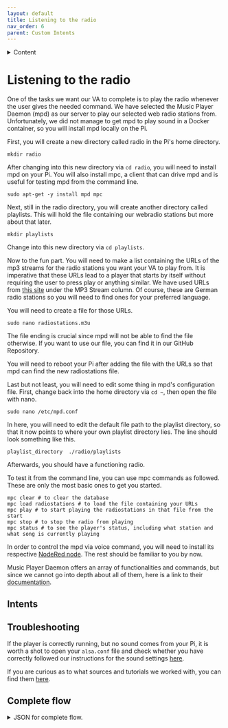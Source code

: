 ```yaml
---
layout: default
title: Listening to the radio
nav_order: 6
parent: Custom Intents
---
```


<details close markdown="block">
  <summary>
    Content
  </summary>
  {: .text-delta }
1. TOC
{:toc}
</details>

# Listening to the radio

One of the tasks we want our VA to complete is to play the radio whenever the user gives the needed command. We have selected the Music Player Daemon (mpd) as our server to play our selected web radio stations from. Unfortunately, we did not manage to get mpd to play sound in a Docker container, so you will install mpd locally on the Pi.

First, you will create a new directory called radio in the Pi's home directory.

```shell
mkdir radio
```

After changing into this new directory via ```cd radio```, you will need to install mpd on your Pi. You will also install mpc, a client that can drive mpd and is useful for testing mpd from the command line.

```shell
sudo apt-get -y install mpd mpc
```

Next, still in the radio directory, you will create another directory called playlists. This will hold the file containing our webradio stations but more about that later.

```shell
mkdir playlists
```

Change into this new directory via ```cd playlists```.

Now to the fun part. You will need to make a list containing the URLs of the mp3 streams for the radio stations you want your VA to play from. It is imperative that these URLs lead to a player that starts by itself without requiring the user to press play or anything similar. We have used URLs from [this site](https://www.chip.de/artikel/Webradio-Live-Stream-Alle-Sender-im-ueberblick_139924359.html) under the MP3 Stream column. Of course, these are German radio stations so you will need to find ones for your preferred language.

You will need to create a file for those URLs.

```shell
sudo nano radiostations.m3u
```

The file ending is crucial since mpd will not be able to find the file otherwise. If you want to use our file, you can find it in our GitHub Repository.

You will need to reboot your Pi after adding the file with the URLs so that mpd can find the new radiostations file.

Last but not least, you will need to edit some thing in mpd's configuration file. First, change back into the home directory via ```cd ~```, then open the file with nano.

```shell
sudo nano /etc/mpd.conf
```

In here, you will need to edit the default file path to the playlist directory, so that it now points to where your own playlist directory lies. The line should look something like this.

```shell
playlist_directory  ./radio/playlists
```

Afterwards, you should have a functioning radio.

To test it from the command line, you can use mpc commands as followed. These are only the most basic ones to get you started.

```shell
mpc clear # to clear the database
mpc load radiostations # to load the file containing your URLs
mpc play # to start playing the radiostations in that file from the start
mpc stop # to stop the radio from playing
mpc status # to see the player's status, including what station and what song is currently playing
```

In order to control the mpd via voice command, you will need to install its respective [NodeRed node](https://flows.nodered.org/node/node-red-contrib-mpd). The rest should be familiar to you by now.

Music Player Daemon offers an array of functionalities and commands, but since we cannot go into depth about all of them, here is a link to their [documentation](https://www.musicpd.org/doc/html/protocol.html).

## Intents

## Troubleshooting

If the player is correctly running, but no sound comes from your Pi, it is worth a shot to open your ```alsa.conf``` file and check whether you have correctly followed our instructions for the sound settings [here](./instructions.md#installingthemicrophonedriver).

If you are curious as to what sources and tutorials we worked with, you can find them [here](./sources.md#radio).

## Complete flow

<!--- ![flowimage](../assets/flow_.png) -->

<details close markdown="block">
  <summary>
    JSON for complete flow.
  </summary>
